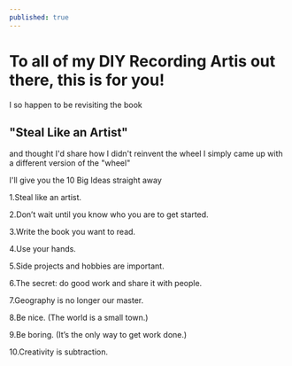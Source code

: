 ```yaml
---
published: true
---
```

# To all of my DIY Recording Artis out there, this is for you!

I so happen to be revisiting the book 
## "Steal Like an Artist"
and thought I'd share how I didn't reinvent the wheel I simply came up with a different version of the "wheel"

I'll give you the 10 Big Ideas straight away

1.Steal like an artist.

2.Don’t wait until you know who you are to get started.

3.Write the book you want to read.

4.Use your hands.

5.Side projects and hobbies are important.

6.The secret: do good work and share it with people.

7.Geography is no longer our master.

8.Be nice. (The world is a small town.)

9.Be boring. (It’s the only way to get work done.)

10.Creativity is subtraction.
